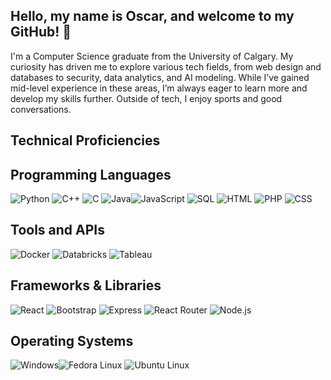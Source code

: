 ## Hello, my name is Oscar, and welcome to my GitHub! 👋

<!--
**OscarCampos98/OscarCampos98** is a ✨ _special_ ✨ repository because its `README.md` (this file) appears on your GitHub profile.

Here are some ideas to get you started:

- 🔭 I’m currently working on ...
- 🌱 I’m currently learning ...
- 👯 I’m looking to collaborate on ...
- 🤔 I’m looking for help with ...
- 💬 Ask me about ...
- 📫 How to reach me: ...
- 😄 Pronouns: ...
- ⚡ Fun fact: ...
-->
I'm a Computer Science graduate from the University of Calgary. My curiosity has driven me to explore various tech fields, from web design and databases to security, data analytics, and AI modeling.
While I’ve gained mid-level experience in these areas, I’m always eager to learn more and develop my skills further. Outside of tech, I enjoy sports and good conversations.

## Technical Proficiencies
## Programming Languages
<img src="https://img.shields.io/badge/Python-3776AB?style=for-the-badge&logo=python&logoColor=white" alt="Python" /> <img src="https://img.shields.io/badge/C++-00599C?style=for-the-badge&logo=cplusplus&logoColor=white" alt="C++" /> <img src="https://img.shields.io/badge/C-A8B9CC?style=for-the-badge&logo=c&logoColor=white" alt="C" /> <img src="https://img.shields.io/badge/Java-007396?style=for-the-badge&logo=java&logoColor=white" alt="Java" /><img src="https://img.shields.io/badge/JavaScript-F7DF1E?style=for-the-badge&logo=javascript&logoColor=black" alt="JavaScript" /> <img src="https://img.shields.io/badge/SQL-4479A1?style=for-the-badge&logo=postgresql&logoColor=white" alt="SQL" /> <img src="https://img.shields.io/badge/HTML-E34F26?style=for-the-badge&logo=html5&logoColor=white" alt="HTML" /> <img src="https://img.shields.io/badge/PHP-777BB4?style=for-the-badge&logo=php&logoColor=white" alt="PHP" /> <img src="https://img.shields.io/badge/CSS-1572B6?style=for-the-badge&logo=css3&logoColor=white" alt="CSS" />

<!-- <img src="https://img.shields.io/badge/Haskell-5D4F85?style=for-the-badge&logo=haskell&logoColor=white" alt="Haskell" /> <img src="https://img.shields.io/badge/Prolog-00599C?style=for-the-badge&logo=prolog&logoColor=white" alt="Prolog" /> -->
<!-- -->
<!-- -->
<!-- -->

## Tools and APIs
<img src="https://img.shields.io/badge/Docker-2496ED?style=for-the-badge&logo=docker&logoColor=white" alt="Docker" /> <img src="https://img.shields.io/badge/Databricks-EF403F?style=for-the-badge&logo=databricks&logoColor=white" alt="Databricks" /> <img src="https://img.shields.io/badge/Tableau-E97627?style=for-the-badge&logo=tableau&logoColor=white" alt="Tableau" />

## Frameworks & Libraries
<img src="https://img.shields.io/badge/React-61DAFB?style=for-the-badge&logo=react&logoColor=white" alt="React" /> <img src="https://img.shields.io/badge/Bootstrap-7952B3?style=for-the-badge&logo=bootstrap&logoColor=white" alt="Bootstrap" /> <img src="https://img.shields.io/badge/Express-000000?style=for-the-badge&logo=express&logoColor=white" alt="Express" /> <img src="https://img.shields.io/badge/React_Router-CA4245?style=for-the-badge&logo=react-router&logoColor=white" alt="React Router" /> <img src="https://img.shields.io/badge/Node.js-339933?style=for-the-badge&logo=nodedotjs&logoColor=white" alt="Node.js" />

## Operating Systems
<img src="https://img.shields.io/badge/Windows-0078D6?style=for-the-badge&logo=windows&logoColor=white" alt="Windows" /><img src="https://img.shields.io/badge/Fedora-294172?style=for-the-badge&logo=fedora&logoColor=white" alt="Fedora Linux" /> <img src="https://img.shields.io/badge/Ubuntu-E95420?style=for-the-badge&logo=ubuntu&logoColor=white" alt="Ubuntu Linux" />



